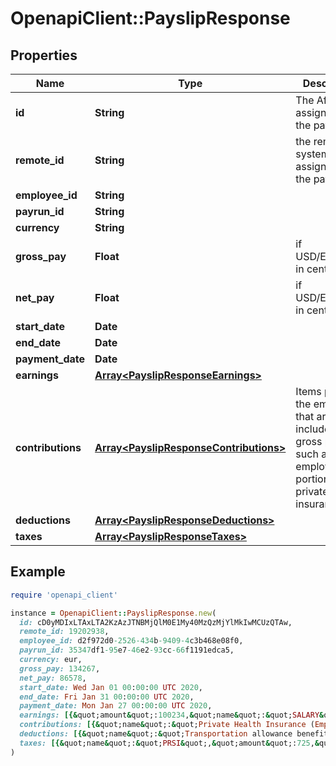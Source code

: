 # OpenapiClient::PayslipResponse

## Properties

| Name | Type | Description | Notes |
| ---- | ---- | ----------- | ----- |
| **id** | **String** | The Affix-assigned id of the payslip |  |
| **remote_id** | **String** | the remote system-assigned id of the payrun |  |
| **employee_id** | **String** |  |  |
| **payrun_id** | **String** |  |  |
| **currency** | **String** |  |  |
| **gross_pay** | **Float** | if USD/EUR/GBP, in cent |  |
| **net_pay** | **Float** | if USD/EUR/GBP, in cent |  |
| **start_date** | **Date** |  |  |
| **end_date** | **Date** |  |  |
| **payment_date** | **Date** |  |  |
| **earnings** | [**Array&lt;PayslipResponseEarnings&gt;**](PayslipResponseEarnings.md) |  |  |
| **contributions** | [**Array&lt;PayslipResponseContributions&gt;**](PayslipResponseContributions.md) | Items paid by the employer that are not included in gross pay, such as employer-paid portion of private health insurance  |  |
| **deductions** | [**Array&lt;PayslipResponseDeductions&gt;**](PayslipResponseDeductions.md) |  |  |
| **taxes** | [**Array&lt;PayslipResponseTaxes&gt;**](PayslipResponseTaxes.md) |  |  |

## Example

```ruby
require 'openapi_client'

instance = OpenapiClient::PayslipResponse.new(
  id: cD0yMDIxLTAxLTA2KzAzJTNBMjQlM0E1My40MzQzMjYlMkIwMCUzQTAw,
  remote_id: 19202938,
  employee_id: d2f972d0-2526-434b-9409-4c3b468e08f0,
  payrun_id: 35347df1-95e7-46e2-93cc-66f1191edca5,
  currency: eur,
  gross_pay: 134267,
  net_pay: 86578,
  start_date: Wed Jan 01 00:00:00 UTC 2020,
  end_date: Fri Jan 31 00:00:00 UTC 2020,
  payment_date: Mon Jan 27 00:00:00 UTC 2020,
  earnings: [{&quot;amount&quot;:100234,&quot;name&quot;:&quot;SALARY&quot;,&quot;hours&quot;:80},{&quot;amount&quot;:834234,&quot;name&quot;:&quot;OVERTIME&quot;,&quot;hours&quot;:8}],
  contributions: [{&quot;name&quot;:&quot;Private Health Insurance (Employer)&quot;,&quot;amount&quot;:13454},{&quot;name&quot;:&quot;Transportation allowance benefit (Employer)&quot;,&quot;amount&quot;:3454},{&quot;name&quot;:&quot;Other (Employer)&quot;,&quot;amount&quot;:3454}],
  deductions: [{&quot;name&quot;:&quot;Transportation allowance benefit&quot;,&quot;amount&quot;:3454},{&quot;name&quot;:&quot;Private Health Insurance (Employee)&quot;,&quot;amount&quot;:3454}],
  taxes: [{&quot;name&quot;:&quot;PRSI&quot;,&quot;amount&quot;:725,&quot;employer_tax&quot;:false},{&quot;name&quot;:&quot;PSC (Class S)&quot;,&quot;amount&quot;:125,&quot;employer_tax&quot;:false},{&quot;name&quot;:&quot;Income Tax&quot;,&quot;amount&quot;:10025,&quot;employer_tax&quot;:false},{&quot;name&quot;:&quot;Payroll Tax&quot;,&quot;amount&quot;:10025,&quot;employer_tax&quot;:true}]
)
```

